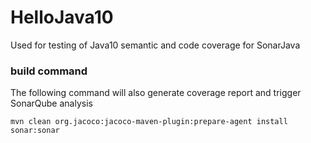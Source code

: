 # HelloJava10
Used for testing of Java10 semantic and code coverage for SonarJava

### build command
The following command will also generate coverage report and trigger SonarQube analysis

    mvn clean org.jacoco:jacoco-maven-plugin:prepare-agent install sonar:sonar
